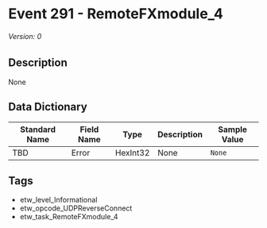 # Event 291 - RemoteFXmodule_4
###### Version: 0

## Description
None

## Data Dictionary
|Standard Name|Field Name|Type|Description|Sample Value|
|---|---|---|---|---|
|TBD|Error|HexInt32|None|`None`|

## Tags
* etw_level_Informational
* etw_opcode_UDPReverseConnect
* etw_task_RemoteFXmodule_4